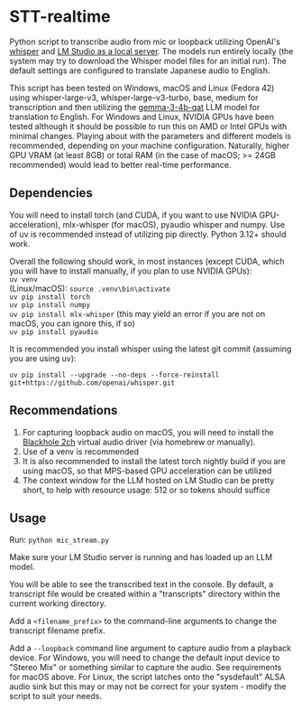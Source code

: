 # STT-realtime
Python script to transcribe audio from mic or loopback utilizing OpenAI's [whisper](https://github.com/openai/whisper) and [LM Studio as a local server](https://lmstudio.ai/docs/app/api/headless). The models run entirely locally (the system may try to download the Whisper model files for an initial run).
The default settings are configured to translate Japanese audio to English.

This script has been tested on Windows, macOS and Linux (Fedora 42) using whisper-large-v3, whisper-large-v3-turbo, base, medium for transcription and then utilizing the [gemma-3-4b-qat](https://huggingface.co/collections/google/gemma-3-qat-67ee61ccacbf2be4195c265b) LLM model for translation to English. For Windows and Linux, NVIDIA GPUs have been tested although it should be possible to run this on AMD or Intel GPUs with minimal changes. Playing about with the parameters and different models is recommended, depending on your machine configuration. Naturally, higher GPU VRAM (at least 8GB) or total RAM (in the case of macOS; >= 24GB recommended) would lead to better real-time performance.

## Dependencies
You will need to install torch (and CUDA, if you want to use NVIDIA GPU-acceleration), mlx-whisper (for macOS), pyaudio whisper and numpy. Use of uv is recommended instead of utilizing pip directly. Python 3.12+ should work.

Overall the following should work, in most instances (except CUDA, which you will have to install manually, if you plan to use NVIDIA GPUs):  
`uv venv`  
(Linux/macOS): `source .venv\bin\activate`  
`uv pip install torch`  
`uv pip install numpy`  
`uv pip install mlx-whisper` (this may yield an error if you are not on macOS, you can ignore this, if so)  
`uv pip install pyaudio`  


It is recommended you install whisper using the latest git commit (assuming you are using uv):

`uv pip install --upgrade --no-deps --force-reinstall git+https://github.com/openai/whisper.git`  


## Recommendations
1. For capturing loopback audio on macOS, you will need to install the [Blackhole 2ch](https://github.com/ExistentialAudio/BlackHole) virtual audio driver (via homebrew or manually). 
2. Use of a venv is recommended
3. It is also recommended to install the latest torch nightly build if you are using macOS, so that MPS-based GPU acceleration can be utilized
4. The context window for the LLM hosted on LM Studio can be pretty short, to help with resource usage: 512 or so tokens should suffice

## Usage
Run:
`python mic_stream.py`

Make sure your LM Studio server is running and has loaded up an LLM model.

You will be able to see the transcribed text in the console. By default, a transcript file would be created within a "transcripts" directory within the current working directory.

Add a `<filename_prefix>` to the command-line arguments to change the transcript filename prefix.

Add a `--loopback` command line argument to capture audio from a playback device. For Windows, you will need to change the default input device to "Stereo Mix" or something similar to capture the audio. See requirements for macOS above. For Linux, the script latches onto the "sysdefault" ALSA audio sink but this may or may not be correct for your system - modify the script to suit your needs.


